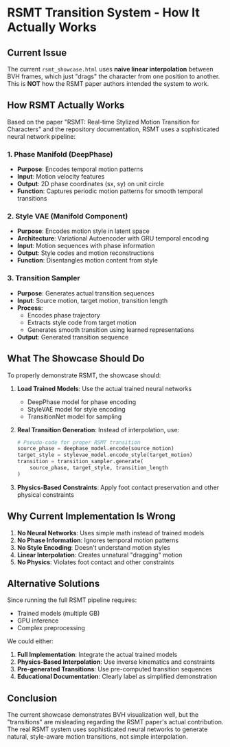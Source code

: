 # RSMT Transition System - How It Actually Works

## Current Issue

The current `rsmt_showcase.html` uses **naive linear interpolation** between BVH frames, which just "drags" the character from one position to another. This is **NOT** how the RSMT paper authors intended the system to work.

## How RSMT Actually Works

Based on the paper "RSMT: Real-time Stylized Motion Transition for Characters" and the repository documentation, RSMT uses a sophisticated neural network pipeline:

### 1. Phase Manifold (DeepPhase)
- **Purpose**: Encodes temporal motion patterns 
- **Input**: Motion velocity features
- **Output**: 2D phase coordinates (sx, sy) on unit circle
- **Function**: Captures periodic motion patterns for smooth temporal transitions

### 2. Style VAE (Manifold Component) 
- **Purpose**: Encodes motion style in latent space
- **Architecture**: Variational Autoencoder with GRU temporal encoding
- **Input**: Motion sequences with phase information
- **Output**: Style codes and motion reconstructions
- **Function**: Disentangles motion content from style

### 3. Transition Sampler
- **Purpose**: Generates actual transition sequences
- **Input**: Source motion, target motion, transition length
- **Process**: 
  - Encodes phase trajectory
  - Extracts style code from target motion
  - Generates smooth transition using learned representations
- **Output**: Generated transition sequence

## What The Showcase Should Do

To properly demonstrate RSMT, the showcase should:

1. **Load Trained Models**: Use the actual trained neural networks
   - DeepPhase model for phase encoding
   - StyleVAE model for style encoding  
   - TransitionNet model for sampling

2. **Real Transition Generation**: Instead of interpolation, use:
   ```python
   # Pseudo-code for proper RSMT transition
   source_phase = deephase_model.encode(source_motion)
   target_style = stylevae_model.encode_style(target_motion)
   transition = transition_sampler.generate(
       source_phase, target_style, transition_length
   )
   ```

3. **Physics-Based Constraints**: Apply foot contact preservation and other physical constraints

## Why Current Implementation Is Wrong

1. **No Neural Networks**: Uses simple math instead of trained models
2. **No Phase Information**: Ignores temporal motion patterns
3. **No Style Encoding**: Doesn't understand motion styles
4. **Linear Interpolation**: Creates unnatural "dragging" motion
5. **No Physics**: Violates foot contact and other constraints

## Alternative Solutions

Since running the full RSMT pipeline requires:
- Trained models (multiple GB)
- GPU inference
- Complex preprocessing

We could either:

1. **Full Implementation**: Integrate the actual trained models
2. **Physics-Based Interpolation**: Use inverse kinematics and constraints
3. **Pre-generated Transitions**: Use pre-computed transition sequences
4. **Educational Documentation**: Clearly label as simplified demonstration

## Conclusion

The current showcase demonstrates BVH visualization well, but the "transitions" are misleading regarding the RSMT paper's actual contribution. The real RSMT system uses sophisticated neural networks to generate natural, style-aware motion transitions, not simple interpolation.
